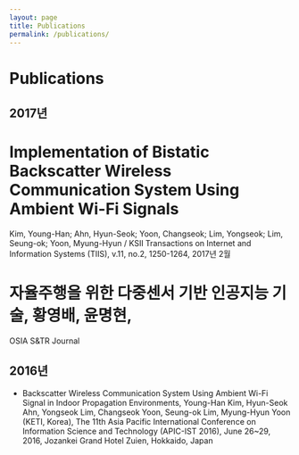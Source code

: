 ```yaml
---
layout: page
title: Publications
permalink: /publications/
---
```


# Publications

## 2017년
# Implementation of Bistatic Backscatter Wireless Communication System Using Ambient Wi-Fi Signals
Kim, Young-Han; Ahn, Hyun-Seok; Yoon, Changseok; Lim, Yongseok; Lim, Seung-ok; Yoon, Myung-Hyun / KSII Transactions on Internet and Information Systems (TIIS), v.11, no.2, 1250-1264, 2017년 2월
# 자율주행을 위한 다중센서 기반 인공지능 기술, 황영배, 윤명현, 
OSIA S&TR Journal

## 2016년
* Backscatter Wireless Communication System Using Ambient Wi-Fi Signal in Indoor Propagation Environments, Young-Han Kim, Hyun-Seok Ahn, Yongseok Lim, Changseok Yoon, Seung-ok Lim, Myung-Hyun Yoon (KETI, Korea), The 11th Asia Pacific International Conference on Information Science and Technology (APIC-IST 2016), June 26~29, 2016, Jozankei Grand Hotel Zuien, Hokkaido, Japan
